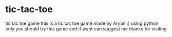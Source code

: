 # tic-tac-toe
tic tac toe game
this is a tic tac toe game made by Aryan :) using python only
you should try this game and if want can suggest me 
thanks for visiting
